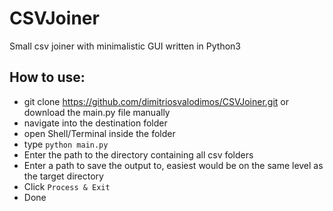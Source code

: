 # CSVJoiner
Small csv joiner with minimalistic GUI written in Python3

## How to use:
- git clone https://github.com/dimitriosvalodimos/CSVJoiner.git or download the main.py file manually
- navigate into the destination folder
- open Shell/Terminal inside the folder
- type `python main.py`
- Enter the path to the directory containing all csv folders
- Enter a path to save the output to, easiest would be on the same level as the target directory
- Click `Process & Exit`
- Done
